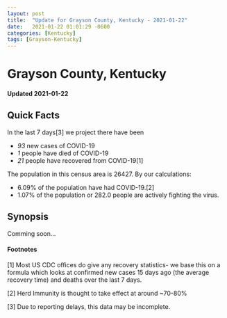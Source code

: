 ```yaml
---
layout: post
title:  "Update for Grayson County, Kentucky - 2021-01-22"
date:   2021-01-22 01:01:29 -0600
categories: [Kentucky]
tags: [Grayson-Kentucky]
---
```


# Grayson County, Kentucky
#### Updated 2021-01-22

## Quick Facts

In the last 7 days[3] we project there have been
- *93* new cases of COVID-19
- *1* people have died of COVID-19
- *21* people have recovered from COVID-19[1]

The population in this census area is 26427. By our calculations:
- 6.09% of the population have had COVID-19.[2]
- 1.07% of the population or 282.0 people are actively fighting the virus.

## Synopsis

Comming soon...


#### Footnotes

[1] Most US CDC offices do give any recovery statistics- we base this on a formula which looks at confirmed new cases
15 days ago (the average recovery time) and deaths over the last 7 days.

[2] Herd Immunity is thought to take effect at around ~70-80%

[3] Due to reporting delays, this data may be incomplete.
 
    
